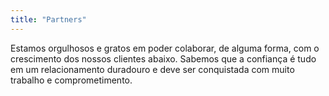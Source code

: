 ```yaml
---
title: "Partners"
---
```

Estamos orgulhosos e gratos em poder colaborar, de alguma forma, com o crescimento dos nossos clientes abaixo. Sabemos que a confiança é tudo em um relacionamento duradouro e deve ser conquistada com muito trabalho e comprometimento.
